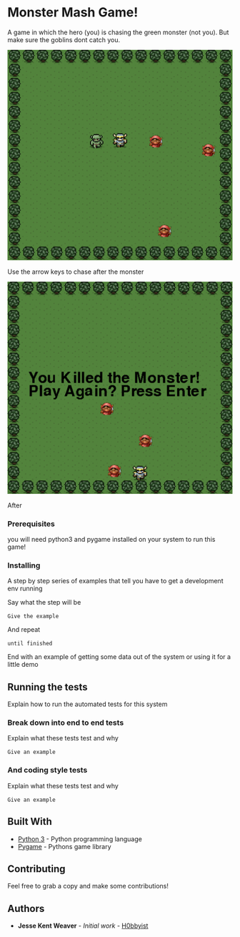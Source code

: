 # Monster Mash Game!

A game in which the hero (you) is chasing the green monster (not you).
But make sure the goblins dont catch you.

<img src="Screenshot1.png">

Use the arrow keys to chase after the monster

<img src="Screenshot2.png">

After

### Prerequisites

you will need python3 and pygame installed on your system to run this game!

### Installing

A step by step series of examples that tell you have to get a development env running

Say what the step will be

```
Give the example
```

And repeat

```
until finished
```

End with an example of getting some data out of the system or using it for a little demo

## Running the tests

Explain how to run the automated tests for this system

### Break down into end to end tests

Explain what these tests test and why

```
Give an example
```

### And coding style tests

Explain what these tests test and why

```
Give an example
```

## Built With

* [Python 3](https://www.pygame.org/news) - Python programming language
* [Pygame](https://www.pygame.org/news) - Pythons game library

## Contributing

Feel free to grab a copy and make some contributions!


## Authors

* **Jesse Kent Weaver** - *Initial work* - [H0bbyist](https://github.com/H0bbyist)


